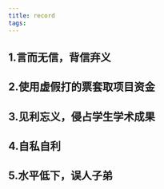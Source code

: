 ```yaml
---
title: record
tags: 
---
```

## 1.言而无信，背信弃义

## 2.使用虚假打的票套取项目资金

## 3.见利忘义，侵占学生学术成果

## 4.自私自利

## 5.水平低下，误人子弟
